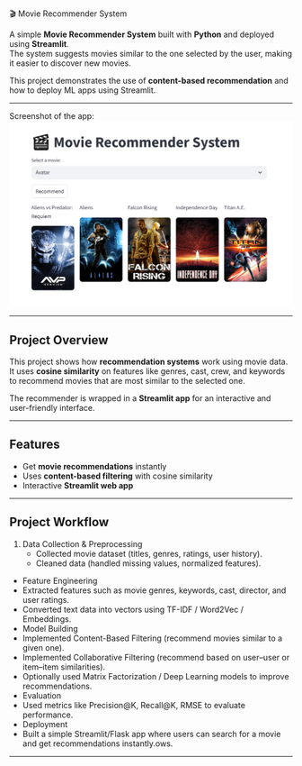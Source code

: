  🎬 Movie Recommender System

A simple **Movie Recommender System** built with **Python** and deployed using **Streamlit**.  
The system suggests movies similar to the one selected by the user, making it easier to discover new movies.  

This project demonstrates the use of **content-based recommendation** and how to deploy ML apps using Streamlit.

---


 Screenshot of the app:  
![App Screenshot](Capture....PNG)


---

##  Project Overview

This project shows how **recommendation systems** work using movie data.  
It uses **cosine similarity** on features like genres, cast, crew, and keywords to recommend movies that are most similar to the selected one.  

The recommender is wrapped in a **Streamlit app** for an interactive and user-friendly interface.

---

##  Features

-  Get **movie recommendations** instantly  
-  Uses **content-based filtering** with cosine similarity  
-  Interactive **Streamlit web app**  
  

---

## Project Workflow

1. Data Collection & Preprocessing
   - Collected movie dataset (titles, genres, ratings, user history).
   - Cleaned data (handled missing values, normalized features).
- Feature Engineering
- Extracted features such as movie genres, keywords, cast, director, and user ratings.
- Converted text data into vectors using TF-IDF / Word2Vec / Embeddings.
- Model Building
- Implemented Content-Based Filtering (recommend movies similar to a given one).
- Implemented Collaborative Filtering (recommend based on user–user or item–item similarities).
- Optionally used Matrix Factorization / Deep Learning models to improve recommendations.
- Evaluation
- Used metrics like Precision@K, Recall@K, RMSE to evaluate performance.
- Deployment
- Built a simple Streamlit/Flask app where users can search for a movie and get recommendations instantly.ows.

---


